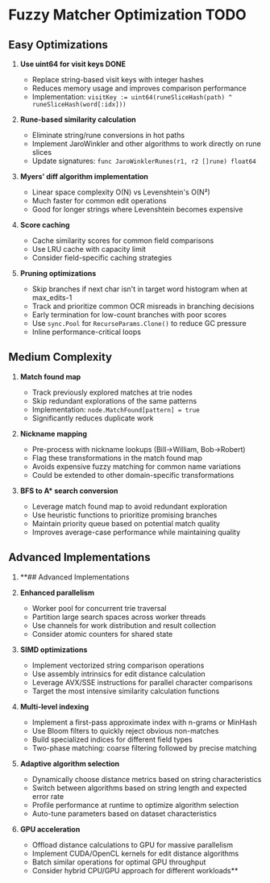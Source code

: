 # Fuzzy Matcher Optimization TODO

## Easy Optimizations

1. **Use uint64 for visit keys DONE**

   - Replace string-based visit keys with integer hashes
   - Reduces memory usage and improves comparison performance
   - Implementation: `visitKey := uint64(runeSliceHash(path) ^ runeSliceHash(word[:idx]))`

2. **Rune-based similarity calculation**

   - Eliminate string/rune conversions in hot paths
   - Implement JaroWinkler and other algorithms to work directly on rune slices
   - Update signatures: `func JaroWinklerRunes(r1, r2 []rune) float64`

3. **Myers' diff algorithm implementation**

   - Linear space complexity O(N) vs Levenshtein's O(N²)
   - Much faster for common edit operations
   - Good for longer strings where Levenshtein becomes expensive

4. **Score caching**

   - Cache similarity scores for common field comparisons
   - Use LRU cache with capacity limit
   - Consider field-specific caching strategies

5. **Pruning optimizations**
   - Skip branches if next char isn't in target word histogram when at max_edits-1
   - Track and prioritize common OCR misreads in branching decisions
   - Early termination for low-count branches with poor scores
   - Use `sync.Pool` for `RecurseParams.Clone()` to reduce GC pressure
   - Inline performance-critical loops

## Medium Complexity

1. **Match found map**

   - Track previously explored matches at trie nodes
   - Skip redundant explorations of the same patterns
   - Implementation: `node.MatchFound[pattern] = true`
   - Significantly reduces duplicate work

2. **Nickname mapping**

   - Pre-process with nickname lookups (Bill→William, Bob→Robert)
   - Flag these transformations in the match found map
   - Avoids expensive fuzzy matching for common name variations
   - Could be extended to other domain-specific transformations

3. **BFS to A\* search conversion**
   - Leverage match found map to avoid redundant exploration
   - Use heuristic functions to prioritize promising branches
   - Maintain priority queue based on potential match quality
   - Improves average-case performance while maintaining quality

## Advanced Implementations

1. \*\*## Advanced Implementations

1. **Enhanced parallelism**

   - Worker pool for concurrent trie traversal
   - Partition large search spaces across worker threads
   - Use channels for work distribution and result collection
   - Consider atomic counters for shared state

1. **SIMD optimizations**

   - Implement vectorized string comparison operations
   - Use assembly intrinsics for edit distance calculation
   - Leverage AVX/SSE instructions for parallel character comparisons
   - Target the most intensive similarity calculation functions

1. **Multi-level indexing**

   - Implement a first-pass approximate index with n-grams or MinHash
   - Use Bloom filters to quickly reject obvious non-matches
   - Build specialized indices for different field types
   - Two-phase matching: coarse filtering followed by precise matching

1. **Adaptive algorithm selection**

   - Dynamically choose distance metrics based on string characteristics
   - Switch between algorithms based on string length and expected error rate
   - Profile performance at runtime to optimize algorithm selection
   - Auto-tune parameters based on dataset characteristics

1. **GPU acceleration**
   - Offload distance calculations to GPU for massive parallelism
   - Implement CUDA/OpenCL kernels for edit distance algorithms
   - Batch similar operations for optimal GPU throughput
   - Consider hybrid CPU/GPU approach for different workloads\*\*
